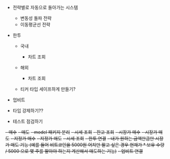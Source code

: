 - 전략별로 자동으로 돌아가는 시스템
    - 변동성 돌파 전략
    - 이동평균선 전략

- 한투
    - 국내
        - 차트 조회

    - 해외
        - 차트 조회
    - 티커 타입 세이프하게 만들기?


- 업비트


- 타입 강제하기??
- 테스트 점검하기

~~- 매수~~
~~- 매도~~
~~- model 패키지 분리~~
~~- 시세 조회~~
~~- 잔고 조회~~
~~- 시장가 매수~~
~~- 시장가 매도~~
~~- 지정가 매수~~
~~- 지정가 매도~~
~~- 시세 조회~~
~~- 한투 연결~~
~~- 내가 원하는 금액만큼만 시장가 매도 기능 (예를 들어 비트코인을 5000원 어치만 팔고 싶은 경우 현재가 * 보유 수량 / 5000 으로 몇 주를 팔아야 하는지 계산해서 매도하는 기능)~~
~~- 업비트 연결~~ 